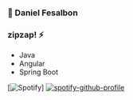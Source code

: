 ### 👋 Daniel Fesalbon
### zipzap! ⚡
<!--
**danielfesalbon/danielfesalbon** is a ✨ _special_ ✨ repository because its `README.md` (this file) appears on your GitHub profile.

Here are some ideas to get you started:

- 🔭 I’m currently working on ...
- 🌱 I’m currently learning ...
- 👯 I’m looking to collaborate on ...
- 🤔 I’m looking for help with ...
- 💬 Ask me about ...
- 📫 How to reach me: ...
- 😄 Pronouns: ...
- ⚡ Fun fact: ...
-->

- Java
- Angular
- Spring Boot

[![Spotify](https://spotify-recently-played-readme.vercel.app/api?user=12149297757)]
[![spotify-github-profile](https://spotify-github-profile.vercel.app/api/view?uid=12149297757&cover_image=true&theme=default)](https://spotify-github-profile.vercel.app/api/view?uid=12149297757&redirect=true)
